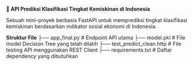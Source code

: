 **🚀 API Prediksi Klasifikasi Tingkat Kemiskinan di Indonesia**

Sebuah mini-proyek berbasis FastAPI untuk memprediksi tingkat klasifikasi kemiskinan berdasarkan indikator sosial ekonomi di Indonesia.

**Struktur File**
├── app_final.py             # Endpoint API utama
├── model.pkl                # File model Decision Tree yang telah dilatih
├── test_predict_clean.http  # File testing API menggunakan REST Client
├── requirements.txt         # Daftar dependency yang dibutuhkan
